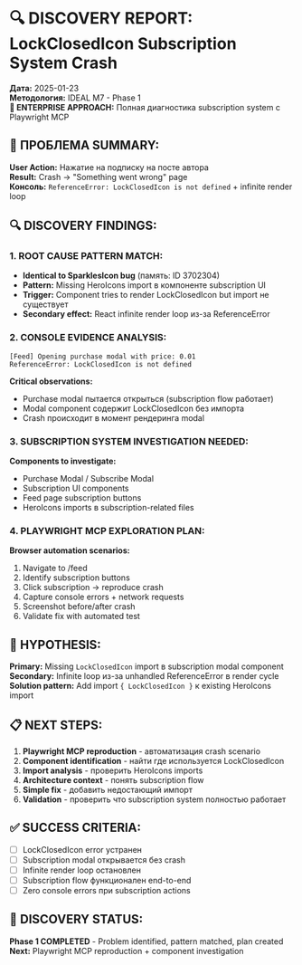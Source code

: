 # 🔍 DISCOVERY REPORT: LockClosedIcon Subscription System Crash

**Дата:** 2025-01-23  
**Методология:** IDEAL M7 - Phase 1  
**🎯 ENTERPRISE APPROACH:** Полная диагностика subscription system с Playwright MCP

## 🚨 **ПРОБЛЕМА SUMMARY:**

**User Action:** Нажатие на подписку на посте автора  
**Result:** Crash → "Something went wrong" page  
**Консоль:** `ReferenceError: LockClosedIcon is not defined` + infinite render loop

## 🔍 **DISCOVERY FINDINGS:**

### **1. ROOT CAUSE PATTERN MATCH:**
- **Identical to SparklesIcon bug** (память: ID 3702304)
- **Pattern:** Missing HeroIcons import в компоненте subscription UI
- **Trigger:** Component tries to render LockClosedIcon but import не существует
- **Secondary effect:** React infinite render loop из-за ReferenceError

### **2. CONSOLE EVIDENCE ANALYSIS:**
```
[Feed] Opening purchase modal with price: 0.01
ReferenceError: LockClosedIcon is not defined
```

**Critical observations:**
- Purchase modal пытается открыться (subscription flow работает)
- Modal component содержит LockClosedIcon без импорта
- Crash происходит в момент рендеринга modal

### **3. SUBSCRIPTION SYSTEM INVESTIGATION NEEDED:**

**Components to investigate:**
- Purchase Modal / Subscribe Modal
- Subscription UI components
- Feed page subscription buttons
- HeroIcons imports в subscription-related files

### **4. PLAYWRIGHT MCP EXPLORATION PLAN:**

**Browser automation scenarios:**
1. Navigate to /feed
2. Identify subscription buttons
3. Click subscription → reproduce crash
4. Capture console errors + network requests
5. Screenshot before/after crash
6. Validate fix with automated test

## 🎯 **HYPOTHESIS:**

**Primary:** Missing `LockClosedIcon` import в subscription modal component  
**Secondary:** Infinite loop из-за unhandled ReferenceError в render cycle  
**Solution pattern:** Add import `{ LockClosedIcon }` к existing HeroIcons import

## 📋 **NEXT STEPS:**

1. **Playwright MCP reproduction** - автоматизация crash scenario
2. **Component identification** - найти где используется LockClosedIcon
3. **Import analysis** - проверить HeroIcons imports
4. **Architecture context** - понять subscription flow
5. **Simple fix** - добавить недостающий импорт
6. **Validation** - проверить что subscription system полностью работает

## ✅ **SUCCESS CRITERIA:**

- [ ] LockClosedIcon error устранен
- [ ] Subscription modal открывается без crash
- [ ] Infinite render loop остановлен
- [ ] Subscription flow функционален end-to-end
- [ ] Zero console errors при subscription actions

## 🔄 **DISCOVERY STATUS:**

**Phase 1 COMPLETED** - Problem identified, pattern matched, plan created  
**Next:** Playwright MCP reproduction + component investigation 